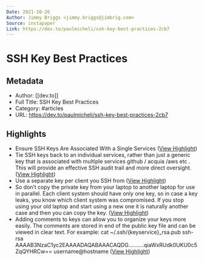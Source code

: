 ```yaml
---
Date: 2021-10-26
Author: Jimmy Briggs <jimmy.briggs@jimbrig.com>
Source: instapaper
Link: https://dev.to/paulmicheli/ssh-key-best-practices-2cb7
---
```

# SSH Key Best Practices

## Metadata
- Author: [[dev.to]]
- Full Title: SSH Key Best Practices
- Category: #articles
- URL: https://dev.to/paulmicheli/ssh-key-best-practices-2cb7

## Highlights
- Ensure SSH Keys Are Associated With a Single Services ([View Highlight](https://instapaper.com/read/1439398212/17289748))
- Tie SSH keys back to an individual services, rather than just a generic key that is associated with multiple services github / acquia /aws etc . This will provide an effective SSH audit trail and more direct oversight. ([View Highlight](https://instapaper.com/read/1439398212/17289752))
- Use a separate key per client you SSH from ([View Highlight](https://instapaper.com/read/1439398212/17289754))
- So don’t copy the private key from your laptop to another laptop for use in parallel. Each client system should have only one key, so in case a key leaks, you know which client system was compromised. If you stop using your old laptop and start using a new one it is naturally another case and then you can copy the key. ([View Highlight](https://instapaper.com/read/1439398212/17289758))
- Adding comments to keys can allow you to organize your keys more easily. The comments are stored in end of the public key file and can be viewed in clear text. For example:
  cat ~/.ssh/{keyservice}_rsa.pub
  ssh-rsa AAAAB3NzaC1yc2EAAAADAQABAAACAQDG..........qiaWxRUdk0UKU0c5ZqQYHRCw== username@hostname ([View Highlight](https://instapaper.com/read/1439398212/17289761))

